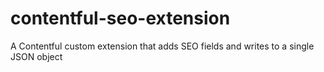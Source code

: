 # contentful-seo-extension
A Contentful custom extension that adds SEO fields and writes to a single JSON object
